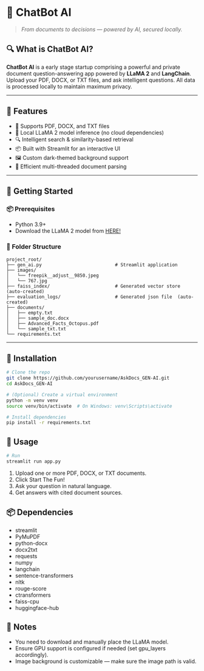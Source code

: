 # 💬 ChatBot AI

> *From documents to decisions — powered by AI, secured locally.*

## 🔍 What is ChatBot AI?

**ChatBot AI** is a early stage startup comprising a powerful and private document question-answering app powered by **LLaMA 2** and **LangChain**. Upload your PDF, DOCX, or TXT files, and ask intelligent questions. All data is processed locally to maintain maximum privacy.

---

## 🎯 Features

- 📄 Supports PDF, DOCX, and TXT files
- 🧠 Local LLaMA 2 model inference (no cloud dependencies)
- 🔍 Intelligent search & similarity-based retrieval
- 📦 Built with Streamlit for an interactive UI
- 🖼️ Custom dark-themed background support
- 🧵 Efficient multi-threaded document parsing

---

## 🚀 Getting Started

### 📦 Prerequisites

- Python 3.9+
- Download the LLaMA 2 model from [HERE!](https://huggingface.co/gokulgowtham01/AskDocs_GEN-AI/tree/main)  

### 📁 Folder Structure  
  
```  
project_root/
├── gen_ai.py                           # Streamlit application  
├── images/
│   └── freepik__adjust__9850.jpeg
│   └── 767.jpg
├── faiss_index/                        # Generated vector store  (auto-created)
├── evaluation_logs/                    # Generated json file  (auto-created)  
├── documents/
│   ├── empty.txt
│   ├── sample_doc.docx
│   ├── Advanced_Facts_Octopus.pdf  
│   └── sample_txt.txt
└── requirements.txt  
```

---

## 🧰 Installation

```bash
# Clone the repo
git clone https://github.com/yourusername/AskDocs_GEN-AI.git
cd AskDocs_GEN-AI

# (Optional) Create a virtual environment
python -m venv venv
source venv/bin/activate  # On Windows: venv\Scripts\activate

# Install dependencies
pip install -r requirements.txt

```  
## 🧠 Usage  

```bash
# Run
streamlit run app.py
```

1.  Upload one or more PDF, DOCX, or TXT documents.  
2.  Click Start The Fun!  
3.  Ask your question in natural language.  
4.  Get answers with cited document sources.

## 📦 Dependencies  
 
- streamlit  
- PyMuPDF  
- python-docx  
- docx2txt  
- requests  
- numpy  
- langchain  
- sentence-transformers  
- nltk  
- rouge-score  
- ctransformers  
- faiss-cpu  
- huggingface-hub  

## 📎 Notes  

- You need to download and manually place the LLaMA model.
- Ensure GPU support is configured if needed (set gpu_layers accordingly).
- Image background is customizable — make sure the image path is valid.
